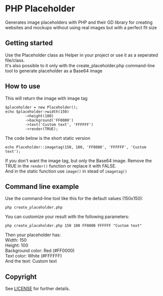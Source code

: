 # PHP Placeholder

Generates image placeholders with PHP and their GD library for creating websites and mockups without using real images but with a perfect fit size 

## Getting started

Use the Placeholder class as Helper in your project or use it as a seperated file/class.  
It's also possible to it only with the create_placeholder.php command-line tool to generate placeholder as a Base64 image 

## How to use

This will return the image with image tag 

	$placeholder = new Placeholder();
	echo $placeholder->width(150)
			 ->height(100)
			 ->background('FF0000')
			 ->text('Custom text', 'FFFFFF')
			 ->render(TRUE);

The code below is the short static version

	echo Placeholder::imagetag(150, 100, 'FF0000', 'FFFFFF', 'Custom text');

If you don't want the image tag, but only the Base64 image. Remove the TRUE in the ```render()``` function or replace it with FALSE.  
And in the static function use ```image()``` in stead of ```imagetag()```

## Command line example

Use the command-line tool like this for the default values (150x150): 

	php create_placeholder.php

You can customize your result with the following parameters: 

	php create_placeholder.php 150 100 FF0000 FFFFFF "Custom text"

Then your placeholder has:  
Width: 150  
Height: 100  
Background color: Red (#FF0000)  
Text color: White (#FFFFFF)  
And the text: Custom text  

## Copyright

See [LICENSE](http://mimbee.nl/bsd.html) for further details.